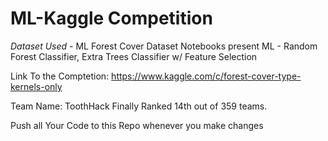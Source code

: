 # ML-Kaggle Competition

*Dataset Used* - ML Forest Cover Dataset
Notebooks present
ML - Random Forest Classifier, Extra Trees Classifier w/ Feature Selection

Link To the Comptetion: https://www.kaggle.com/c/forest-cover-type-kernels-only

Team Name: ToothHack
Finally Ranked 14th out of 359 teams.

Push all Your Code to this Repo whenever you make changes
